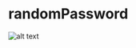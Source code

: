 # randomPassword
![alt text](https://user-images.githubusercontent.com/60921938/134470614-deac6002-54ed-49b6-b135-8523fda5696c.png)
